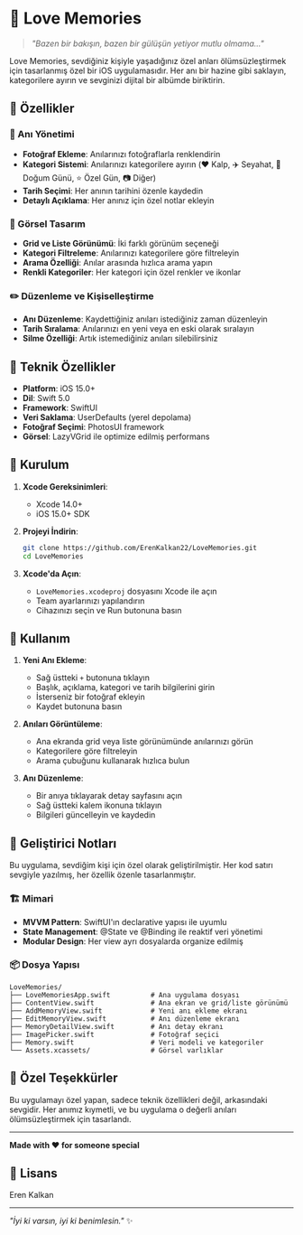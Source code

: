 # 💖 Love Memories

> *"Bazen bir bakışın, bazen bir gülüşün yetiyor mutlu olmama..."*

Love Memories, sevdiğiniz kişiyle yaşadığınız özel anları ölümsüzleştirmek için tasarlanmış özel bir iOS uygulamasıdır. Her anı bir hazine gibi saklayın, kategorilere ayırın ve sevginizi dijital bir albümde biriktirin.

## 🌟 Özellikler

### 📸 Anı Yönetimi
- **Fotoğraf Ekleme**: Anılarınızı fotoğraflarla renklendirin
- **Kategori Sistemi**: Anılarınızı kategorilere ayırın (❤️ Kalp, ✈️ Seyahat, 🎁 Doğum Günü, ⭐ Özel Gün, 📷 Diğer)
- **Tarih Seçimi**: Her anının tarihini özenle kaydedin
- **Detaylı Açıklama**: Her anınız için özel notlar ekleyin

### 🎨 Görsel Tasarım
- **Grid ve Liste Görünümü**: İki farklı görünüm seçeneği
- **Kategori Filtreleme**: Anılarınızı kategorilere göre filtreleyin
- **Arama Özelliği**: Anılar arasında hızlıca arama yapın
- **Renkli Kategoriler**: Her kategori için özel renkler ve ikonlar

### ✏️ Düzenleme ve Kişiselleştirme
- **Anı Düzenleme**: Kaydettiğiniz anıları istediğiniz zaman düzenleyin
- **Tarih Sıralama**: Anılarınızı en yeni veya en eski olarak sıralayın
- **Silme Özelliği**: Artık istemediğiniz anıları silebilirsiniz

## 📱 Teknik Özellikler

- **Platform**: iOS 15.0+
- **Dil**: Swift 5.0
- **Framework**: SwiftUI
- **Veri Saklama**: UserDefaults (yerel depolama)
- **Fotoğraf Seçimi**: PhotosUI framework
- **Görsel**: LazyVGrid ile optimize edilmiş performans

## 🚀 Kurulum

1. **Xcode Gereksinimleri**:
   - Xcode 14.0+
   - iOS 15.0+ SDK

2. **Projeyi İndirin**:
   ```bash
   git clone https://github.com/ErenKalkan22/LoveMemories.git
   cd LoveMemories
   ```

3. **Xcode'da Açın**:
   - `LoveMemories.xcodeproj` dosyasını Xcode ile açın
   - Team ayarlarınızı yapılandırın
   - Cihazınızı seçin ve Run butonuna basın

## 📖 Kullanım

1. **Yeni Anı Ekleme**:
   - Sağ üstteki `+` butonuna tıklayın
   - Başlık, açıklama, kategori ve tarih bilgilerini girin
   - İsterseniz bir fotoğraf ekleyin
   - Kaydet butonuna basın

2. **Anıları Görüntüleme**:
   - Ana ekranda grid veya liste görünümünde anılarınızı görün
   - Kategorilere göre filtreleyin
   - Arama çubuğunu kullanarak hızlıca bulun

3. **Anı Düzenleme**:
   - Bir anıya tıklayarak detay sayfasını açın
   - Sağ üstteki kalem ikonuna tıklayın
   - Bilgileri güncelleyin ve kaydedin

## 🎯 Geliştirici Notları

Bu uygulama, sevdiğim kişi için özel olarak geliştirilmiştir. Her kod satırı sevgiyle yazılmış, her özellik özenle tasarlanmıştır.

### 🏗️ Mimari
- **MVVM Pattern**: SwiftUI'ın declarative yapısı ile uyumlu
- **State Management**: @State ve @Binding ile reaktif veri yönetimi
- **Modular Design**: Her view ayrı dosyalarda organize edilmiş

### 📦 Dosya Yapısı
```
LoveMemories/
├── LoveMemoriesApp.swift          # Ana uygulama dosyası
├── ContentView.swift              # Ana ekran ve grid/liste görünümü
├── AddMemoryView.swift            # Yeni anı ekleme ekranı
├── EditMemoryView.swift           # Anı düzenleme ekranı
├── MemoryDetailView.swift         # Anı detay ekranı
├── ImagePicker.swift              # Fotoğraf seçici
├── Memory.swift                   # Veri modeli ve kategoriler
└── Assets.xcassets/               # Görsel varlıklar
```

## 💝 Özel Teşekkürler

Bu uygulamayı özel yapan, sadece teknik özellikleri değil, arkasındaki sevgidir. Her anımız kıymetli, ve bu uygulama o değerli anıları ölümsüzleştirmek için tasarlandı.

---

**Made with ❤️ for someone special**

## 📄 Lisans

Eren Kalkan

---

*"İyi ki varsın, iyi ki benimlesin."* ✨ 
